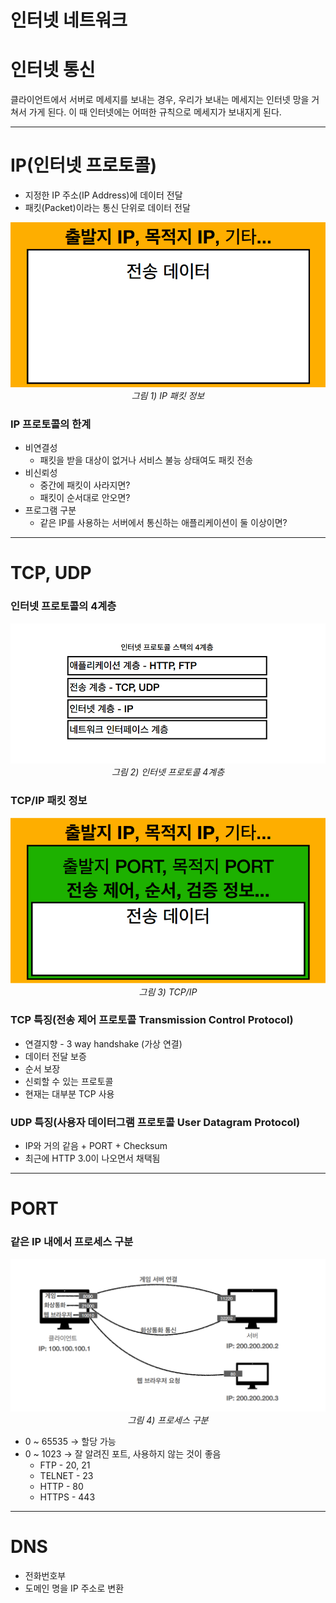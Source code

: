 # 인터넷 네트워크

# 인터넷 통신

클라이언트에서 서버로 메세지를 보내는 경우, 우리가 보내는 메세지는 인터넷 망을 거쳐서 가게 된다. 이 때 인터넷에는 어떠한 규칙으로 메세지가 보내지게 된다.

---

# IP(인터넷 프로토콜)

- 지정한 IP 주소(IP Address)에 데이터 전달
- 패킷(Packet)이라는 통신 단위로 데이터 전달

<p align="center">
	<img src="../images/network_1.png"><br>
    <em>그림 1) IP 패킷 정보</em>
</p>

### IP 프로토콜의 한계

- 비연결성
  - 패킷을 받을 대상이 없거나 서비스 불능 상태여도 패킷 전송
- 비신뢰성
  - 중간에 패킷이 사라지면?
  - 패킷이 순서대로 안오면?
- 프로그램 구분
  - 같은 IP를 사용하는 서버에서 통신하는 애플리케이션이 둘 이상이면?

---

# TCP, UDP

### 인터넷 프로토콜의 4계층

<p align="center">
	<img src="../images/network_2.png"><br>
    <em>그림 2) 인터넷 프로토콜 4계층</em>
</p>

### TCP/IP 패킷 정보

<p align="center">
	<img src="../images/network_3.png"><br>
    <em>그림 3) TCP/IP</em>
</p>

### TCP 특징(전송 제어 프로토콜 Transmission Control Protocol)

- 연결지향 - 3 way handshake (가상 연결)
- 데이터 전달 보증
- 순서 보장
- 신뢰할 수 있는 프로토콜
- 현재는 대부분 TCP 사용

### UDP 특징(사용자 데이터그램 프로토콜 User Datagram Protocol)

- IP와 거의 같음 + PORT + Checksum
- 최근에 HTTP 3.0이 나오면서 채택됨

---

# PORT

### 같은 IP 내에서 프로세스 구분

<p align="center">
	<img src="../images/network_4.png"><br>
    <em>그림 4) 프로세스 구분</em>
</p>

- 0 ~ 65535 → 할당 가능
- 0 ~ 1023 → 잘 알려진 포트, 사용하지 않는 것이 좋음
  - FTP - 20, 21
  - TELNET - 23
  - HTTP - 80
  - HTTPS - 443

---

# DNS

- 전화번호부
- 도메인 명을 IP 주소로 변환
